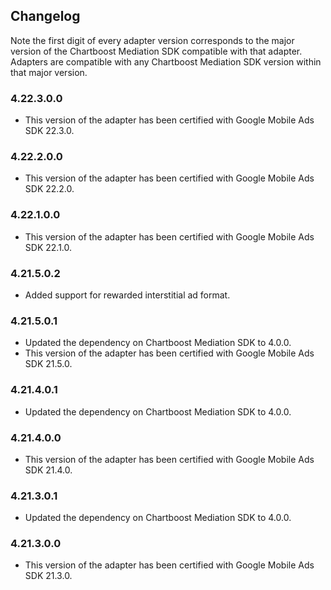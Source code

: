 ## Changelog

Note the first digit of every adapter version corresponds to the major version of the Chartboost Mediation SDK compatible with that adapter. 
Adapters are compatible with any Chartboost Mediation SDK version within that major version.

### 4.22.3.0.0
- This version of the adapter has been certified with Google Mobile Ads SDK 22.3.0.

### 4.22.2.0.0
- This version of the adapter has been certified with Google Mobile Ads SDK 22.2.0.

### 4.22.1.0.0
- This version of the adapter has been certified with Google Mobile Ads SDK 22.1.0.

### 4.21.5.0.2
- Added support for rewarded interstitial ad format.

### 4.21.5.0.1
- Updated the dependency on Chartboost Mediation SDK to 4.0.0.
- This version of the adapter has been certified with Google Mobile Ads SDK 21.5.0.

### 4.21.4.0.1
- Updated the dependency on Chartboost Mediation SDK to 4.0.0.

### 4.21.4.0.0
- This version of the adapter has been certified with Google Mobile Ads SDK 21.4.0.

### 4.21.3.0.1
- Updated the dependency on Chartboost Mediation SDK to 4.0.0.

### 4.21.3.0.0
- This version of the adapter has been certified with Google Mobile Ads SDK 21.3.0.
